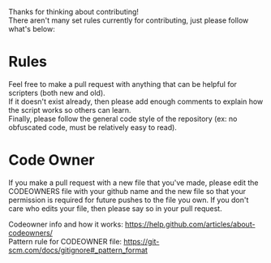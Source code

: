 Thanks for thinking about contributing! <br/>
There aren't many set rules currently for contributing, just please follow what's below:<br/>

# Rules
Feel free to make a pull request with anything that can be helpful for scripters (both new and old).<br/>
If it doesn't exist already, then please add enough comments to explain how the script works so others can learn.<br/>
Finally, please follow the general code style of the repository (ex: no obfuscated code, must be relatively easy to read). <br/>

# Code Owner
If you make a pull request with a new file that you've made, please edit the CODEOWNERS file with your github name and the new file so that your permission is required for future pushes to the file you own. If you don't care who edits your file, then please say so in your pull request. <br/>

Codeowner info and how it works: https://help.github.com/articles/about-codeowners/ <br/>
Pattern rule for CODEOWNER file: https://git-scm.com/docs/gitignore#_pattern_format
